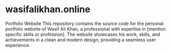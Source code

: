 # wasifalikhan.online
Portfolio Website This repository contains the source code for the personal portfolio website of Wasif Ali Khan, a professional with expertise in [mention specific skills or profession]. The website showcases his work, skills, and achievements in a clean and modern design, providing a seamless user experience.
